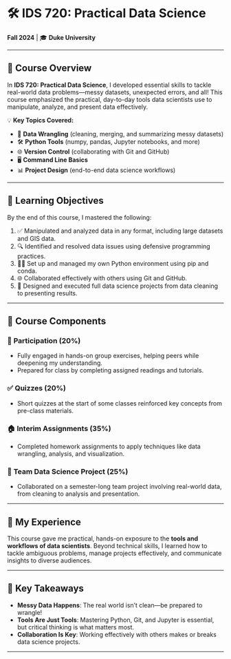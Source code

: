 # 🛠️ IDS 720: Practical Data Science  
**Fall 2024** | 🎓 **Duke University**  

---

## 🏫 **Course Overview**  
In **IDS 720: Practical Data Science**, I developed essential skills to tackle real-world data problems—messy datasets, unexpected errors, and all! This course emphasized the practical, day-to-day tools data scientists use to manipulate, analyze, and present data effectively.

💡 **Key Topics Covered:**  
- 🧹 **Data Wrangling** (cleaning, merging, and summarizing messy datasets)  
- 🛠️ **Python Tools** (numpy, pandas, Jupyter notebooks, and more)  
- 🌐 **Version Control** (collaborating with Git and GitHub)  
- 🖥️ **Command Line Basics**  
- 📊 **Project Design** (end-to-end data science workflows)  

---

## 🎯 **Learning Objectives**  
By the end of this course, I mastered the following:  

1. ✅ Manipulated and analyzed data in any format, including large datasets and GIS data.  
2. 🔍 Identified and resolved data issues using defensive programming practices.  
3. 🧑‍💻 Set up and managed my own Python environment using pip and conda.  
4. 🌐 Collaborated effectively with others using Git and GitHub.  
5. 🚀 Designed and executed full data science projects from data cleaning to presenting results.  

---

## 📅 **Course Components**  

### 📝 **Participation (20%)**  
- Fully engaged in hands-on group exercises, helping peers while deepening my understanding.  
- Prepared for class by completing assigned readings and tutorials.

### ✅ **Quizzes (20%)**  
- Short quizzes at the start of some classes reinforced key concepts from pre-class materials.  

### 🏠 **Interim Assignments (35%)**  
- Completed homework assignments to apply techniques like data wrangling, analysis, and visualization.  

### 🚀 **Team Data Science Project (25%)**  
- Collaborated on a semester-long team project involving real-world data, from cleaning to analysis and presentation.  

---

## 🌟 **My Experience**  
This course gave me practical, hands-on exposure to the **tools and workflows of data scientists**. Beyond technical skills, I learned how to tackle ambiguous problems, manage projects effectively, and communicate insights to diverse audiences.

---

## 📌 **Key Takeaways**  
- **Messy Data Happens**: The real world isn’t clean—be prepared to wrangle!  
- **Tools Are Just Tools**: Mastering Python, Git, and Jupyter is essential, but critical thinking is what matters most.  
- **Collaboration Is Key**: Working effectively with others makes or breaks data science projects.  

---

